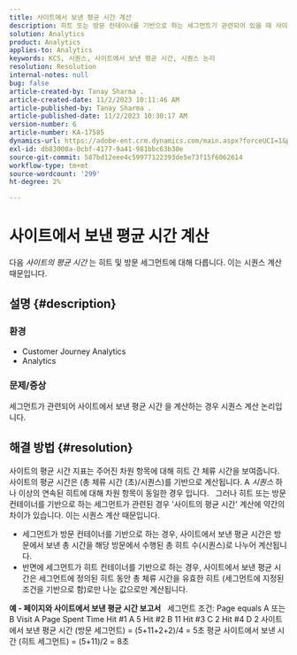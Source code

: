 ```yaml
---
title: 사이트에서 보낸 평균 시간 계산
description: 히트 또는 방문 컨테이너를 기반으로 하는 세그먼트가 관련되어 있을 때 사이트의 평균 시간을 계산하는 방법에 대해 알아봅니다.
solution: Analytics
product: Analytics
applies-to: Analytics
keywords: KCS, 시퀀스, 사이트에서 보낸 평균 시간, 시퀀스 논리
resolution: Resolution
internal-notes: null
bug: false
article-created-by: Tanay Sharma .
article-created-date: 11/2/2023 10:11:46 AM
article-published-by: Tanay Sharma .
article-published-date: 11/2/2023 10:30:17 AM
version-number: 6
article-number: KA-17585
dynamics-url: https://adobe-ent.crm.dynamics.com/main.aspx?forceUCI=1&pagetype=entityrecord&etn=knowledgearticle&id=233d9035-6879-ee11-8179-6045bd006149
exl-id: db83000a-0cbf-4177-9a41-981bbc63b30e
source-git-commit: 587bd12eee4c59977122393de5e73f15f6062614
workflow-type: tm+mt
source-wordcount: '299'
ht-degree: 2%

---
```


# 사이트에서 보낸 평균 시간 계산


다음 *사이트의 평균 시간* 는 히트 및 방문 세그먼트에 대해 다릅니다. 이는 시퀀스 계산 때문입니다.

## 설명 {#description}


### 환경

- Customer Journey Analytics
- Analytics




### 문제/증상

세그먼트가 관련되어 사이트에서 보낸 평균 시간 을 계산하는 경우 시퀀스 계산 논리입니다.


## 해결 방법 {#resolution}


사이트의 평균 시간 지표는 주어진 차원 항목에 대해 히트 간 체류 시간을 보여줍니다. 사이트의 평균 시간은 (총 체류 시간 (초)/시퀀스)를 기반으로 계산됩니다. A *시퀀스* 하나 이상의 연속된 히트에 대해 차원 항목이 동일한 경우 입니다.
 
그러나 히트 또는 방문 컨테이너를 기반으로 하는 세그먼트가 관련된 경우 &#39;사이트의 평균 시간&#39; 계산에 약간의 차이가 있습니다. 이는 시퀀스 계산 때문입니다.

- 세그먼트가 방문 컨테이너를 기반으로 하는 경우, 사이트에서 보낸 평균 시간은 방문에서 보낸 총 시간을 해당 방문에서 수행된 총 히트 수(시퀀스)로 나누어 계산됩니다.
- 반면에 세그먼트가 히트 컨테이너를 기반으로 하는 경우, 사이트에서 보낸 평균 시간은 세그먼트에 정의된 히트 동안 총 체류 시간을 유효한 히트 (세그먼트에 지정된 조건을 기반으로 함)로만 나눈 값으로만 계산됩니다.


<b>예 - 페이지와 사이트에서 보낸 평균 시간 보고서</b>
 
세그먼트 조건: Page equals A 또는 B Visit A Page Spent Time Hit #1 A 5 Hit #2 B 11 Hit #3 C 2 Hit #4 D 2 사이트에서 보낸 평균 시간 (방문 세그먼트) = (5+11+2+2)/4 = 5초 평균 사이트에서 보낸 시간 (히트 세그먼트) = (5+11)/2 = 8초
